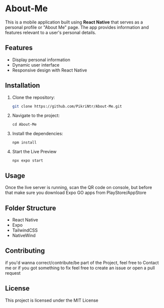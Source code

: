 # About-Me

This is a mobile application built using **React Native** that serves as a personal profile or "About Me" page. The app provides information and features relevant to a user's personal details.

## Features

- Display personal information
- Dynamic user interface
- Responsive design with React Native

## Installation

1. Clone the repository:
   ```bash
   git clone https://github.com/PikriNtr/About-Me.git
2. Navigate to the project:
   ```
   cd About-Me
3. Install the dependencies:
   ```
   npm install
4. Start the Live Preview
   ```
   npx expo start

## Usage
Once the live server is running, scan the QR code on console, but before that make sure you download Expo GO apps from PlayStore/AppStore

## Folder Structure

- React Native
- Expo
- TailwindCSS
- NativeWind

## Contributing
if you'd wanna correct/contribute/be part of the Project, feel free to Contact me or if you got something to fix feel free to create an issue or open a pull request

## License
This project is licensed under the MIT License
